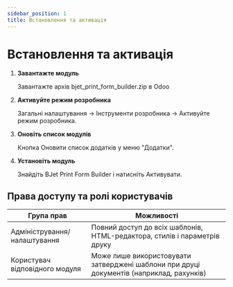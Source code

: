 ```yaml
---
sidebar_position: 1
title: Встановлення та активація
---
```


# Встановлення та активація

1. **Завантажте модуль**

   Завантажте архів bjet_print_form_builder.zip в Odoo

2. **Активуйте режим розробника**

   Загальні налаштування  → Інструменти розробника → Активуйте режим розробника.

3. **Оновіть список модулів**

   Кнопка Оновити список додатків у меню "Додатки".

4. **Установіть модуль**

   Знайдіть BJet Print Form Builder і натисніть Активувати.

## Права доступу та ролі користувачів

| Група прав | Можливості |
|------------|------------|
| Адміністрування/налаштування | Повний доступ до всіх шаблонів, HTML-редактора, стилів і параметрів друку |
| Користувач відповідного модуля | Може лише використовувати затверджені шаблони при друці документів (наприклад, рахунків) |
